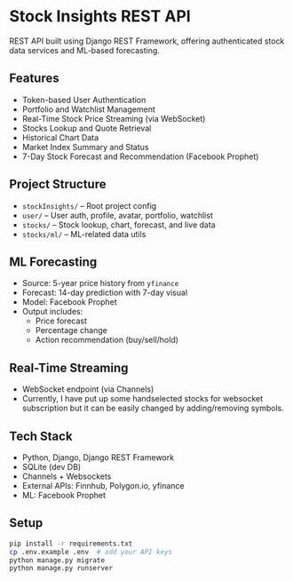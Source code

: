 # Stock Insights REST API

REST API built using Django REST Framework, offering authenticated stock data services and ML-based forecasting.

## Features

- Token-based User Authentication 
- Portfolio and Watchlist Management
- Real-Time Stock Price Streaming (via WebSocket)
- Stocks Lookup and Quote Retrieval
- Historical Chart Data 
- Market Index Summary and Status
- 7-Day Stock Forecast and Recommendation (Facebook Prophet)

## Project Structure

- `stockInsights/` – Root project config
- `user/` – User auth, profile, avatar, portfolio, watchlist
- `stocks/` – Stock lookup, chart, forecast, and live data
- `stocks/ml/` – ML-related data utils 

## ML Forecasting

- Source: 5-year price history from `yfinance`
- Forecast: 14-day prediction with 7-day visual
- Model: Facebook Prophet
- Output includes:
  - Price forecast
  - Percentage change
  - Action recommendation (buy/sell/hold)

## Real-Time Streaming

- WebSocket endpoint (via Channels)
- Currently, I have put up some handselected stocks for websocket subscription but 
 it can be easily changed by adding/removing symbols.

## Tech Stack

- Python, Django, Django REST Framework
- SQLite (dev DB)
- Channels + Websockets
- External APIs: Finnhub, Polygon.io, yfinance
- ML: Facebook Prophet

## Setup

```bash
pip install -r requirements.txt
cp .env.example .env  # add your API keys
python manage.py migrate
python manage.py runserver
